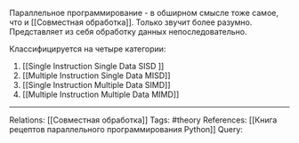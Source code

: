 Параллельное программирование - в обширном смысле тоже самое, что и [[Совместная обработка]]. Только звучит более разумно. Представляет из себя обработку данных непоследовательно. 

Классифицируется на четыре категории:
1. [[Single Instruction Single Data SISD ]]
2. [[Multiple Instruction Single Data MISD]] 
3. [[Single Instruction Multiple Data SIMD]] 
4. [[Multiple Instruction Multiple Data MIMD]] 

___
Relations: [[Совместная обработка]] 
Tags: #theory 
References: [[Книга рецептов параллельного программирования Python]]
Query: 